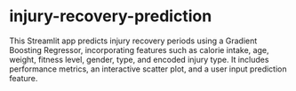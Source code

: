 # injury-recovery-prediction
This Streamlit app predicts injury recovery periods using a Gradient Boosting Regressor, incorporating features such as calorie intake, age, weight, fitness level, gender, type, and encoded injury type. It includes performance metrics, an interactive scatter plot, and a user input prediction feature.
